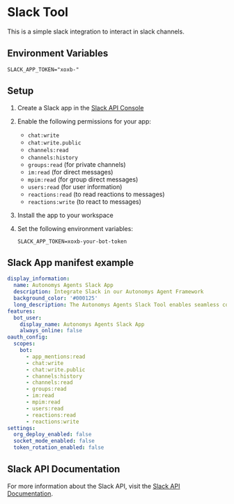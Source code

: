 # Slack Tool

This is a simple slack integration to interact in slack channels.

## Environment Variables

```env
SLACK_APP_TOKEN="xoxb-"
```

## Setup

1. Create a Slack app in the [Slack API Console](https://api.slack.com/apps)
2. Enable the following permissions for your app:

   - `chat:write`
   - `chat:write.public`
   - `channels:read`
   - `channels:history`
   - `groups:read` (for private channels)
   - `im:read` (for direct messages)
   - `mpim:read` (for group direct messages)
   - `users:read` (for user information)
   - `reactions:read` (to read reactions to messages)
   - `reactions:write` (to react to messages)

3. Install the app to your workspace
4. Set the following environment variables:
   ```
   SLACK_APP_TOKEN=xoxb-your-bot-token
   ```

## Slack App manifest example

```yaml
display_information:
  name: Autonomys Agents Slack App
  description: Integrate Slack in our Autonomys Agent Framework
  background_color: '#000125'
  long_description: The Autonomys Agents Slack Tool enables seamless communication between your autonomous agents and Slack channels. It provides a simple yet powerful interface to post messages, updates, and notifications directly to specified Slack channels. This integration allows agents to keep teams informed about their activities, send alerts, and maintain communication logs in real-time, making it an essential component for monitoring and tracking agent operations through Slack's familiar interface.
features:
  bot_user:
    display_name: Autonomys Agents Slack App
    always_online: false
oauth_config:
  scopes:
    bot:
      - app_mentions:read
      - chat:write
      - chat:write.public
      - channels:history
      - channels:read
      - groups:read
      - im:read
      - mpim:read
      - users:read
      - reactions:read
      - reactions:write
settings:
  org_deploy_enabled: false
  socket_mode_enabled: false
  token_rotation_enabled: false
```

## Slack API Documentation

For more information about the Slack API, visit the [Slack API Documentation](https://api.slack.com/).
